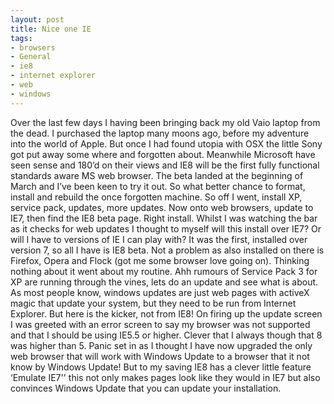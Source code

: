 ```yaml
---
layout: post
title: Nice one IE
tags:
- browsers
- General
- ie8
- internet explorer
- web
- windows
---
```


Over the last few days I having been bringing back my old Vaio laptop from the dead. I purchased the laptop many moons ago, before my adventure into the world of Apple. But once I had found utopia with OSX the little Sony got put away some where and forgotten about. Meanwhile Microsoft have seen sense and 180’d on their views and IE8 will be the first fully functional standards aware MS web browser. The beta landed at the beginning of March and I’ve been keen to try it out. So what better chance to format, install and rebuild the once forgotten machine. So off I went, install XP, service pack, updates, more updates. Now onto web browsers, update to IE7, then find the IE8 beta page. Right install. Whilst I was watching the bar as it checks for web updates I thought to myself will this install over IE7? Or will I have to versions of IE I can play with? It was the first, installed over version 7, so all I have is IE8 beta. Not a problem as also installed on there is Firefox, Opera and Flock (got me some browser love going on). Thinking nothing about it went about my routine. Ahh rumours of Service Pack 3 for XP are running through the vines, lets do an update and see what is about. As most people know, windows updates are just web pages with activeX magic that update your system, but they need to be run from Internet Explorer. But here is the kicker, not from IE8! On firing up the update screen I was greeted with an error screen to say my browser was not supported and that I should be using IE5.5 or higher. Clever that I always though that 8 was higher than 5. Panic set in as I thought I have now upgraded the only web browser that will work with Windows Update to a browser that it not know by Windows Update! But to my saving IE8 has a clever little feature ‘Emulate IE7'' this not only makes pages look like they would in IE7 but also convinces Windows Update that you can update your installation.
